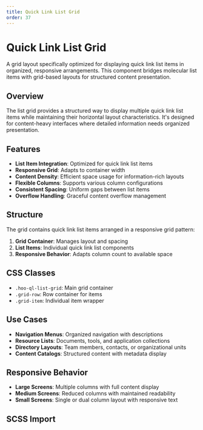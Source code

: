 ```yaml
---
title: Quick Link List Grid
order: 37
---
```


# Quick Link List Grid

A grid layout specifically optimized for displaying quick link list items in organized, responsive arrangements. This component bridges molecular list items with grid-based layouts for structured content presentation.

## Overview

The list grid provides a structured way to display multiple quick link list items while maintaining their horizontal layout characteristics. It's designed for content-heavy interfaces where detailed information needs organized presentation.

## Features

- **List Item Integration**: Optimized for quick link list items
- **Responsive Grid**: Adapts to container width
- **Content Density**: Efficient space usage for information-rich layouts
- **Flexible Columns**: Supports various column configurations
- **Consistent Spacing**: Uniform gaps between list items
- **Overflow Handling**: Graceful content overflow management

## Structure

The grid contains quick link list items arranged in a responsive grid pattern:
1. **Grid Container**: Manages layout and spacing
2. **List Items**: Individual quick link list components
3. **Responsive Behavior**: Adapts column count to available space

## CSS Classes

- `.hoo-ql-list-grid`: Main grid container
- `.grid-row`: Row container for items
- `.grid-item`: Individual item wrapper

## Use Cases

- **Navigation Menus**: Organized navigation with descriptions
- **Resource Lists**: Documents, tools, and application collections
- **Directory Layouts**: Team members, contacts, or organizational units
- **Content Catalogs**: Structured content with metadata display

## Responsive Behavior

- **Large Screens**: Multiple columns with full content display
- **Medium Screens**: Reduced columns with maintained readability
- **Small Screens**: Single or dual column layout with responsive text

## SCSS Import

